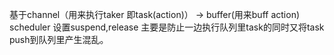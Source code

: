 基于channel（用来执行taker 即task(action)） -> buffer(用来buff action) 
scheduler  设置suspend,release 主要是防止一边执行队列里task的同时又将task push到队列里产生混乱。
